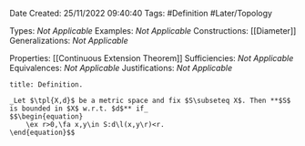 <div class="topSpace"></div>

Date Created: 25/11/2022 09:40:40
Tags: #Definition #Later/Topology

Types: _Not Applicable_
Examples: _Not Applicable_
Constructions: [[Diameter]]
Generalizations: _Not Applicable_

Properties: [[Continuous Extension Theorem]]
Sufficiencies: _Not Applicable_
Equivalences: _Not Applicable_
Justifications: _Not Applicable_

``` ad-Definition
title: Definition.

_Let $\tpl{X,d}$ be a metric space and fix $S\subseteq X$. Then **$S$ is bounded in $X$ w.r.t. $d$** if_
$$\begin{equation}
    \ex r>0,\fa x,y\in S:d\l(x,y\r)<r.
\end{equation}$$

```
